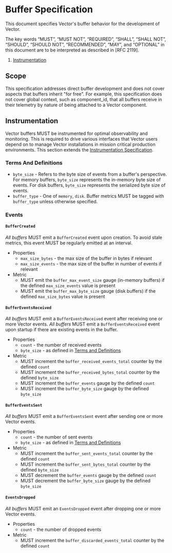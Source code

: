 # Buffer Specification

This document specifies Vector's buffer behavior for the development of Vector.

The key words “MUST”, “MUST NOT”, “REQUIRED”, “SHALL”, “SHALL NOT”, “SHOULD”,
“SHOULD NOT”, “RECOMMENDED”, “MAY”, and “OPTIONAL” in this document are to be
interpreted as described in [RFC 2119].

<!-- MarkdownTOC autolink="true" style="ordered" indent="   " -->

1. [Instrumentation](#instrumentation)

<!-- /MarkdownTOC -->

## Scope

This specification addresses direct buffer development and does not cover aspects that buffers inherit "for free". For example, this specification does not cover global context, such as component_id, that all buffers receive in their telemetry by nature of being attached to a Vector component.

## Instrumentation

Vector buffers MUST be instrumented for optimal observability and monitoring. This is required to drive various interfaces that Vector users depend on to manage Vector installations in mission critical production environments. This section extends the [Instrumentation Specification].

### Terms And Definitions
- `byte_size` - Refers to the byte size of events from a buffer's perspective. For memory buffers, `byte_size` represents the in-memory byte size of events. For disk buffers, `byte_size` represents the serialized byte size of events.
- `buffer_type` - One of `memory`, `disk`. Buffer metrics MUST be tagged with `buffer_type` unless otherwise specified.

### Events

#### `BufferCreated`

*All buffers* MUST emit a `BufferCreated` event upon creation. To avoid stale metrics, this event MUST be regularly emitted at an interval.

* Properties
  * `max_size_bytes` - the max size of the buffer in bytes if relevant
  * `max_size_events` - the max size of the buffer in number of events if relevant
* Metric
  * MUST emit the `buffer_max_event_size` gauge (in-memory buffers) if the defined `max_size_events` value is present
  * MUST emit the `buffer_max_byte_size` gauge (disk buffers) if the defined `max_size_bytes` value is present

#### `BufferEventsReceived`

*All buffers* MUST emit a `BufferEventsReceived` event after receiving one or more Vector events. *All buffers* MUST emit a `BufferEventsReceived` event upon startup if there are existing events in the buffer.

* Properties
  * `count` - the number of received events
  * `byte_size` - as defined in [Terms and Definitions](#terms-and-definitions)
* Metric
  * MUST increment the `buffer_received_events_total` counter by the defined `count`
  * MUST increment the `buffer_received_bytes_total` counter by the defined `byte_size`
  * MUST increment the `buffer_events` gauge by the defined `count`
  * MUST increment the `buffer_byte_size` gauge by the defined `byte_size`

#### `BufferEventsSent`

*All buffers* MUST emit a `BufferEventsSent` event after sending one or more Vector events.

* Properties
  * `count` - the number of sent events
  * `byte_size` - as defined in [Terms and Definitions](#terms-and-definitions)
* Metric
  * MUST increment the `buffer_sent_events_total` counter by the defined `count`
  * MUST increment the `buffer_sent_bytes_total` counter by the defined `byte_size`
  * MUST decrement the `buffer_events` gauge by the defined `count`
  * MUST decrement the `buffer_byte_size` gauge by the defined `byte_size`

#### `EventsDropped`

*All buffers* MUST emit an `EventsDropped` event after dropping one or more Vector events.

* Properties
  * `count` - the number of dropped events
* Metric
  * MUST increment the `buffer_discarded_events_total` counter by the defined `count`

[Instrumentation Specification]: instrumentation.md
